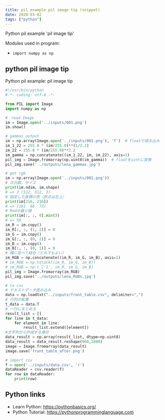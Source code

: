 ```yaml
---
title: pil example pil image tip (snippet)
date: 2020-03-02
tags: ["python"]
---
```

Python pil example 'pil image tip'


Modules used in program: 
* `import numpy as np`

## python pil image tip

Python pil example: pil image tip

```python
#!/usr/bin/python
#-*- coding: utf-8 -*-

from PIL import Image
import numpy as np

#　read Image
im = Image.open('../inputs/001.png')
im.show()

# gammas_output
im = np.array(Image.open('../inputs/001.png'), 'f')  # floatで読み込み
im_1_22 = 255.0 * (im/255.0)**(1/2.2)
im_22 = 255.0 * (im/255.0)**2.2
im_gamma = np.concatenate((im_1_22, im, im_22), axis=1)
pil_img = Image.fromarray(np.uint8(im_gamma))  # floatをuintに変換
pil_img.save('../outputs/lena_gammas.jpg')

# get rgb
im = np.array(Image.open('../inputs/001.png'))
# 次元数、サイズ
print(im.ndim, im.shape)
# => 3 (512, 512, 3)
# 指定した座標の色（原点は左上）
print(im[216, 216])
# => [181  66  73]
# Redの最小値
print(im[:, :, 0].min())
# => 50
im_R = im.copy()
im_R[:, :, (1, 2)] = 0
im_G = im.copy()
im_G[:, :, (0, 2)] = 0
im_B = im.copy()
im_B[:, :, (0, 1)] = 0
# 横に並べて結合（どれでもよい）
im_RGB = np.concatenate((im_R, im_G, im_B), axis=1)
# im_RGB = np.hstack((im_R, im_G, im_B))
# im_RGB = np.c_['1', im_R, im_G, im_B]
pil_img = Image.fromarray(im_RGB)
pil_img.save('../outputs/lena_RGBs.jpg')

# to csv
# テキストデータ読み込み
data = np.loadtxt("../inputs/front_table.csv", delimiter=",")
# 行列の転置
t_data = data.T
# 一行にまとめる
result_list = []
for line in t_data:
	for element in line:
		result_list.extend([element])
#文字列から作成する場合
data_result = np.array(result_list, dtype=np.uint8)
data_result = data_result.reshape(960,1080)
image = Image.fromarray(data_result)
image.save('front_table_after.png')

# import csv
f = open('../inputs/data.csv', 'r')
dataReader = csv.reader(f)
for row in dataReader:
	print(row)

```

## Python links

- Learn Python: https://pythonbasics.org/
- Python Tutorial: https://pythonprogramminglanguage.com
